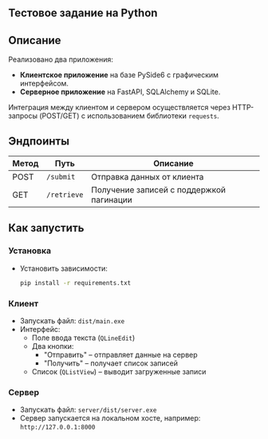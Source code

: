 ## Тестовое задание на Python

## Описание
Реализовано два приложения:
- **Клиентское приложение** на базе PySide6 с графическим интерфейсом.
- **Серверное приложение** на FastAPI, SQLAlchemy и SQLite.

Интеграция между клиентом и сервером осуществляется через HTTP-запросы (POST/GET) с использованием библиотеки `requests`.

## Эндпоинты
| Метод | Путь        | Описание                            |
|-------|-------------|-------------------------------------|
| POST  | `/submit`   | Отправка данных от клиента          |
| GET   | `/retrieve` | Получение записей с поддержкой пагинации |


## Как запустить

### Установка
- Установить зависимости:
  ```bash
  pip install -r requirements.txt
  ```

### Клиент
- Запускать файл: `dist/main.exe`
- Интерфейс:
  - Поле ввода текста (`QLineEdit`)
  - Два кнопки:
    - "Отправить" – отправляет данные на сервер
    - "Получить" – получает список записей
  - Список (`QListView`) – выводит загруженные записи

### Сервер
- Запускать файл: `server/dist/server.exe`
- Сервер запускается на локальном хосте, например: `http://127.0.0.1:8000`
